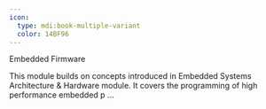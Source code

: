 ```yaml
---
icon:
  type: mdi:book-multiple-variant
  color: 14BF96
---
```

Embedded Firmware

This module builds on concepts introduced in Embedded Systems Architecture & Hardware module. It covers the programming of high performance embedded p ... 
